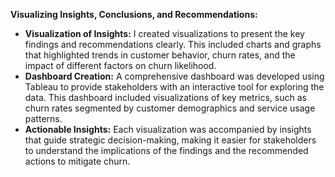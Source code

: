 **Visualizing Insights, Conclusions, and Recommendations:**

*   **Visualization of Insights:** I created visualizations to present the key findings and recommendations clearly. This included charts and graphs that highlighted trends in customer behavior, churn rates, and the impact of different factors on churn likelihood.
*   **Dashboard Creation:** A comprehensive dashboard was developed using Tableau to provide stakeholders with an interactive tool for exploring the data. This dashboard included visualizations of key metrics, such as churn rates segmented by customer demographics and service usage patterns.
*   **Actionable Insights:** Each visualization was accompanied by insights that guide strategic decision-making, making it easier for stakeholders to understand the implications of the findings and the recommended actions to mitigate churn.
